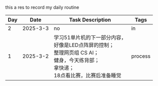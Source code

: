 this a res to record my daily routine

| Day   | Date      | Task Description   | Tags   |
|-------|-----------|---------------------|--------|
|2|2025-3-3|no|in|
| 1     | 2025-3-2  | 学习51单片机的下一部分内容，<br>好像是LED点阵屏的控制；<br>整理网页组 CS AI；<br>健身，今天练背部；<br>拿快递；<br>18点看比赛，比赛后准备睡觉  | process |





